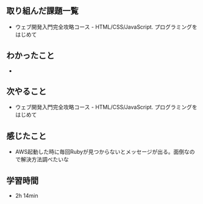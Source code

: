 ## 取り組んだ課題一覧
- ウェブ開発入門完全攻略コース - HTML/CSS/JavaScript. プログラミングをはじめて
## わかったこと
- 
## 次やること
- ウェブ開発入門完全攻略コース - HTML/CSS/JavaScript. プログラミングをはじめて
## 感じたこと
- AWS起動した時に毎回Rubyが見つからないとメッセージが出る。面倒なので解決方法調べたいな
## 学習時間
- 2h 14min
